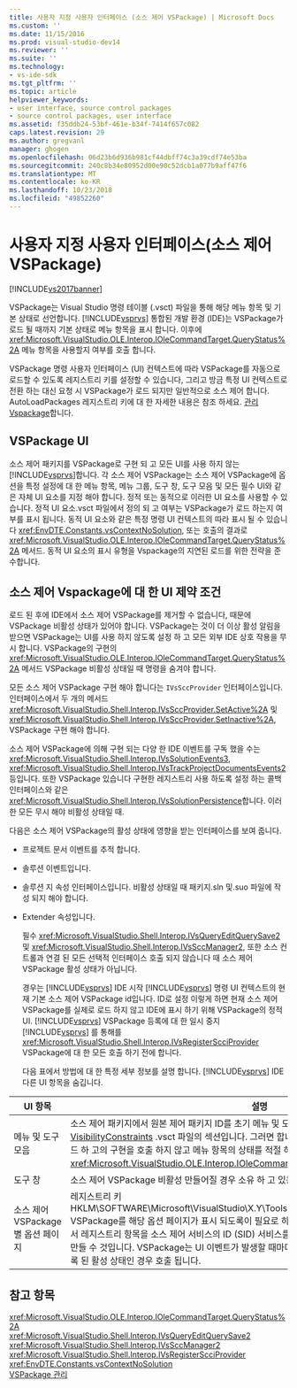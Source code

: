 ```yaml
---
title: 사용자 지정 사용자 인터페이스 (소스 제어 VSPackage) | Microsoft Docs
ms.custom: ''
ms.date: 11/15/2016
ms.prod: visual-studio-dev14
ms.reviewer: ''
ms.suite: ''
ms.technology:
- vs-ide-sdk
ms.tgt_pltfrm: ''
ms.topic: article
helpviewer_keywords:
- user interface, source control packages
- source control packages, user interface
ms.assetid: f35ddb24-53bf-461e-b34f-7414f657c082
caps.latest.revision: 29
ms.author: gregvanl
manager: ghogen
ms.openlocfilehash: 06d23b6d936b981cf44dbff74c3a39cdf74e53ba
ms.sourcegitcommit: 240c8b34e80952d00e90c52dcb1a077b9aff47f6
ms.translationtype: MT
ms.contentlocale: ko-KR
ms.lasthandoff: 10/23/2018
ms.locfileid: "49852260"
---
```

# <a name="custom-user-interface-source-control-vspackage"></a>사용자 지정 사용자 인터페이스(소스 제어 VSPackage)
[!INCLUDE[vs2017banner](../../includes/vs2017banner.md)]

VSPackage는 Visual Studio 명령 테이블 (.vsct) 파일을 통해 해당 메뉴 항목 및 기본 상태로 선언합니다. [!INCLUDE[vsprvs](../../includes/vsprvs-md.md)] 통합된 개발 환경 (IDE)는 VSPackage가 로드 될 때까지 기본 상태로 메뉴 항목을 표시 합니다. 이후에 <xref:Microsoft.VisualStudio.OLE.Interop.IOleCommandTarget.QueryStatus%2A> 메뉴 항목을 사용할지 여부를 호출 합니다.  
  
 VSPackage 명령 사용자 인터페이스 (UI) 컨텍스트에 따라 VSPackage를 자동으로 로드할 수 있도록 레지스트리 키를 설정할 수 있습니다, 그리고 방금 특정 UI 컨텍스트로 전환 하는 대신 요청 시 VSPackage가 로드 되지만 일반적으로 소스 제어 합니다. AutoLoadPackages 레지스트리 키에 대 한 자세한 내용은 참조 하세요. [관리 Vspackage](../../extensibility/managing-vspackages.md)합니다.  
  
## <a name="vspackage-ui"></a>VSPackage UI  
 소스 제어 패키지를 VSPackage로 구현 되 고 모든 UI를 사용 하지 않는 [!INCLUDE[vsprvs](../../includes/vsprvs-md.md)]합니다. 각 소스 제어 VSPackage는 소스 제어 VSPackage에 옵션을 특정 설정에 대 한 메뉴 항목, 메뉴 그룹, 도구 창, 도구 모음 및 모든 필수 UI와 같은 자체 UI 요소를 지정 해야 합니다. 정적 또는 동적으로 이러한 UI 요소를 사용할 수 있습니다. 정적 UI 요소.vsct 파일에서 정의 되 고 여부는 VSPackage가 로드 하는지 여부를 표시 됩니다. 동적 UI 요소와 같은 특정 명령 UI 컨텍스트의 따라 표시 될 수 있습니다 <xref:EnvDTE.Constants.vsContextNoSolution>, 또는 호출의 결과로 <xref:Microsoft.VisualStudio.OLE.Interop.IOleCommandTarget.QueryStatus%2A> 메서드. 동적 UI 요소의 표시 유형을 Vspackage의 지연된 로드를 위한 전략을 준수합니다.  
  
## <a name="ui-constraints-on-source-control-vspackages"></a>소스 제어 Vspackage에 대 한 UI 제약 조건  
 로드 된 후에 IDE에서 소스 제어 VSPackage를 제거할 수 없습니다, 때문에 VSPackage 비활성 상태가 있어야 합니다. VSPackage는 것이 더 이상 활성 알림을 받으면 VSPackage는 UI를 사용 하지 않도록 설정 하 고 모든 외부 IDE 상호 작용을 무시 합니다. VSPackage의 구현의 <xref:Microsoft.VisualStudio.OLE.Interop.IOleCommandTarget.QueryStatus%2A> 메서드 VSPackage 비활성 상태일 때 명령을 숨겨야 합니다.  
  
 모든 소스 제어 VSPackage 구현 해야 합니다는 `IVsSccProvider` 인터페이스입니다. 인터페이스에서 두 개의 메서드 <xref:Microsoft.VisualStudio.Shell.Interop.IVsSccProvider.SetActive%2A> 및 <xref:Microsoft.VisualStudio.Shell.Interop.IVsSccProvider.SetInactive%2A>, VSPackage 구현 해야 합니다.  
  
 소스 제어 VSPackage에 의해 구현 되는 다양 한 IDE 이벤트를 구독 했을 수는 <xref:Microsoft.VisualStudio.Shell.Interop.IVsSolutionEvents3>, <xref:Microsoft.VisualStudio.Shell.Interop.IVsTrackProjectDocumentsEvents2>등입니다. 또한 VSPackage 있습니다 구현한 레지스트리 사용 하도록 설정 하는 콜백 인터페이스와 같은 <xref:Microsoft.VisualStudio.Shell.Interop.IVsSolutionPersistence>합니다. 이러한 모든 무시 해야 비활성 상태일 때.  
  
 다음은 소스 제어 VSPackage의 활성 상태에 영향을 받는 인터페이스를 보여 줍니다.  
  
- 프로젝트 문서 이벤트를 추적 합니다.  
  
- 솔루션 이벤트입니다.  
  
- 솔루션 지 속성 인터페이스입니다. 비활성 상태일 때 패키지.sln 및.suo 파일에 작성 되지 해야 합니다.  
  
- Extender 속성입니다.  
  
  필수 <xref:Microsoft.VisualStudio.Shell.Interop.IVsQueryEditQuerySave2> 및 <xref:Microsoft.VisualStudio.Shell.Interop.IVsSccManager2>, 또한 소스 컨트롤과 연결 된 모든 선택적 인터페이스 호출 되지 않습니다 때 소스 제어 VSPackage 활성 상태가 아닙니다.  
  
  경우는 [!INCLUDE[vsprvs](../../includes/vsprvs-md.md)] IDE 시작 [!INCLUDE[vsprvs](../../includes/vsprvs-md.md)] 명령 UI 컨텍스트의 현재 기본 소스 제어 VSPackage id입니다. ID로 설정 이렇게 하면 현재 소스 제어 VSPackage를 실제로 로드 하지 않고 IDE에 표시 하기 위해 VSPackage의 정적 UI. [!INCLUDE[vsprvs](../../includes/vsprvs-md.md)] VSPackage 등록에 대 한 일시 중지 [!INCLUDE[vsprvs](../../includes/vsprvs-md.md)] 를 통해를 <xref:Microsoft.VisualStudio.Shell.Interop.IVsRegisterScciProvider> VSPackage에 대 한 모든 호출 하기 전에 합니다.  
  
  다음 표에서 방법에 대 한 특정 세부 정보를 설명 합니다. [!INCLUDE[vsprvs](../../includes/vsprvs-md.md)] IDE 다른 UI 항목을 숨깁니다.  
  
|UI 항목|설명|  
|-------------|-----------------|  
|메뉴 및 도구 모음|소스 제어 패키지에서 원본 제어 패키지 ID를 초기 메뉴 및 도구 모음 표시 상태를 설정 해야 합니다 [VisibilityConstraints](../../extensibility/visibilityconstraints-element.md) .vsct 파일의 섹션입니다. 그러면 합니다 [!INCLUDE[vsprvs](../../includes/vsprvs-md.md)] VSPackage를 로드 하 고의 구현을 호출 하지 않고 메뉴 항목의 상태를 적절 하 게 설정 하는 IDE를 <xref:Microsoft.VisualStudio.OLE.Interop.IOleCommandTarget.QueryStatus%2A> 메서드.|  
|도구 창|소스 제어 VSPackage 비활성 만들어질 경우 소유 하 고 있는 모든 도구 창을 숨깁니다.|  
|소스 제어 VSPackage 별 옵션 페이지|레지스트리 키 HKLM\SOFTWARE\Microsoft\VisualStudio\X.Y\ToolsOptionsPages\VisibilityCmdUIContexts VSPackage를 해당 옵션 페이지가 표시 되도록이 필요로 하는 컨텍스트를 설정할 수 있습니다. 이 키에서 레지스트리 항목을 소스 제어 서비스의 ID (SID) 서비스를 사용 하 여 1의 DWORD 값을 할당 하 여 만들 수 것입니다. VSPackage는 UI 이벤트가 발생할 때마다 컨텍스트에서 소스 제어 VSPackage 등록 된 활성 상태인 경우 호출 됩니다.|  
  
## <a name="see-also"></a>참고 항목  
 <xref:Microsoft.VisualStudio.OLE.Interop.IOleCommandTarget.QueryStatus%2A>   
 <xref:Microsoft.VisualStudio.Shell.Interop.IVsQueryEditQuerySave2>   
 <xref:Microsoft.VisualStudio.Shell.Interop.IVsSccManager2>   
 <xref:Microsoft.VisualStudio.Shell.Interop.IVsRegisterScciProvider>   
 <xref:EnvDTE.Constants.vsContextNoSolution>   
 [VSPackage 관리](../../extensibility/managing-vspackages.md)

